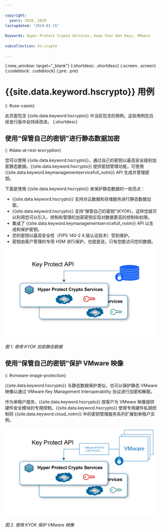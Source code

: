 ```yaml
---

copyright:
  years: 2018, 2019
lastupdated: "2019-01-15"

Keywords: Hyper Protect Crypto Services, Keep Your Own Keys, VMware

subcollection: hs-crypto

---
```


{:new_window: target="_blank"}
{:shortdesc: .shortdesc}
{:screen: .screen}
{:codeblock: .codeblock}
{:pre: .pre}

# {{site.data.keyword.hscrypto}} 用例
{: #use-cases}

此页面包含 {{site.data.keyword.hscrypto}} 中当前包含的用例。这些用例在后续发行版中会持续改进。
{:shortdesc}

## 使用“保管自己的密钥”进行静态数据加密
{: #data-at-rest-encryption}

您可以使用 {{site.data.keyword.hscrypto}}，通过自己的密钥以最高安全级别加密静态数据。{{site.data.keyword.hscrypto}} 提供密钥管理功能，可使用 {{site.data.keyword.keymanagementservicefull_notm}} API 生成并管理密钥。

下面是使用 {{site.data.keyword.hscrypto}} 来保护静态数据的一些亮点：

 * {{site.data.keyword.hscrypto}} 支持对云数据和存储服务进行静态数据加密。
 * {{site.data.keyword.hscrypto}} 支持“保管自己的密钥”(KYOK)，这样您就可以利用您可以引入、控制和管理的加密密钥实现对数据更高的控制和权限。
 * 集成了 {{site.data.keyword.keymanagementservicefull_notm}} API 以生成和保护密钥。
 * 您的密钥以最高安全性（FIPS 140-2 4 级认证技术）受到保护。
 * 密钥由客户管理的专用 HSM 进行保护，也就是说，只有您能访问您的数据。

![使用 KYOK 加密静态数据](image/byok.png "使用 KYOK 加密静态数据")

*图 1. 使用 KYOK 加密静态数据*

## 使用“保管自己的密钥”保护 VMware 映像
{: #vmware-image-protection}

{{site.data.keyword.hscrypto}} 与静态数据保护类似，也可以保护静态 VMware 映像以通过 VMware Key Management Interoperability 协议进行加密和解密。

作为单租户服务，{{site.data.keyword.hscrypto}} 按客户为 VMware 映像提供硬件安全模块的专用控制。{{site.data.keyword.hscrypto}} 使用专用硬件私钥控制将 {{site.data.keyword.cloud_notm}} 中的密钥管理服务系列扩展到单租户实例。

![使用 KYOK 保护 VMware 映像](image/byok_vm.png "使用 KYOK 保护 VMware 映像")

*图 2. 使用 KYOK 保护 VMware 映像*
